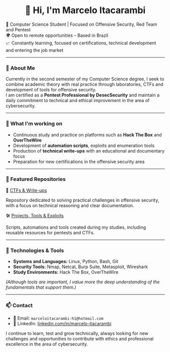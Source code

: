 <h1 align="center">👋 Hi, I'm Marcelo Itacarambi</h1>

🔐 Computer Science Student | Focused on Offensive Security, Red Team and Pentest   
🌍 Open to remote opportunities – Based in Brazil   
📈 Constantly learning, focused on certifications, technical development and entering the job market  

---

### 🧠 About Me

Currently in the second semester of my Computer Science degree, I seek to combine academic theory with real practice through laboratories, CTFs and development of tools for offensive security.   
I am certified as a **Pentest Professional by DesecSecurity** and maintain a daily commitment to technical and ethical improvement in the area of ​​cybersecurity.  

---

### 🚀 What I'm working on

- Continuous study and practice on platforms such as **Hack The Box** and **OverTheWire**   
- Development of **automation scripts**, exploits and enumeration tools   
- Production of **technical write-ups** with an educational and documentary focus   
- Preparation for new certifications in the offensive security area  

---

### 📂 Featured Repositories

🔐 [CTFs & Write-ups](https://github.com/ItacarambiSec/CTFs)  

Repository dedicated to solving practical challenges in offensive security, with a focus on technical reasoning and clear documentation.

🛠️ [Projects, Tools & Exploits](https://github.com/ItacarambiSec/Projects)  

Scripts, automations and tools created during my studies, including reusable resources for pentests and CTFs.

---

### 🧰 Technologies & Tools

- **Systems and Languages:** Linux, Python, Bash, Git   
- **Security Tools:** Nmap, Netcat, Burp Suite, Metasploit, Wireshark   
- **Study Environments:** Hack The Box, OverTheWire   

*(Although tools are important, I value more the deep understanding of the fundamentals that support them.)*  

---

### 📫 Contact

- 📧 Email: `marceloitacarambi-h1@hotmail.com`   
- 🔗 LinkedIn: [linkedin.com/in/marcelo-itacarambi](https://www.linkedin.com/in/marcelo-itacarambi/)   

I continue to learn, test and grow technically, always looking for new challenges and opportunities to contribute with ethics and professional excellence in the area of ​​cybersecurity.  
